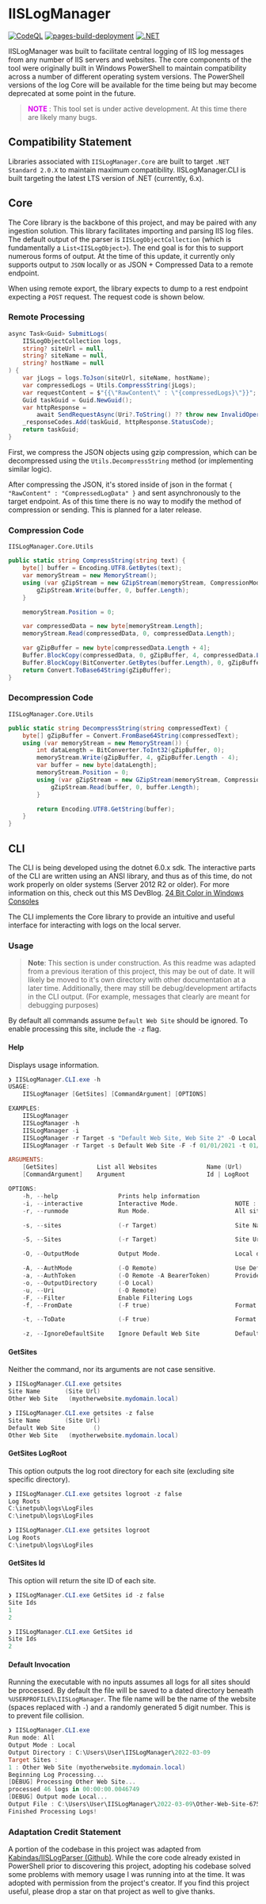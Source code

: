 # IISLogManager

[![CodeQL](https://github.com/rbleattler/IISLogManager/actions/workflows/codeql-analysis.yml/badge.svg)](https://github.com/rbleattler/IISLogManager/actions/workflows/codeql-analysis.yml)
[![pages-build-deployment](https://github.com/rbleattler/IISLogManager/actions/workflows/pages/pages-build-deployment/badge.svg)](https://github.com/rbleattler/IISLogManager/actions/workflows/pages/pages-build-deployment)
[![.NET](https://github.com/rbleattler/IISLogManager/actions/workflows/dotnet.yml/badge.svg)](https://github.com/rbleattler/IISLogManager/actions/workflows/dotnet.yml)

IISLogManager was built to facilitate central logging of IIS log messages from any number of IIS servers and websites.
The core components of the tool were originally built in Windows PowerShell to maintain compatibility across a number of
different operating system versions. The PowerShell versions of the log Core will be available for the time being but
may become deprecated at some point in the future.

> <font color="dark red">**NOTE**</font> : This tool set is under active development. At this time there are likely many bugs.

## Compatibility Statement

Libraries associated with `IISLogManager.Core` are built to target `.NET Standard 2.0.X` to maintain maximum compatibility. IISLogManager.CLI is built targeting the latest LTS version of .NET (currently, 6.x).

## Core

The Core library is the backbone of this project, and may be paired with any ingestion solution. This library
facilitates importing and parsing IIS log files. The default output of the parser is `IISLogObjectCollection`
(which is fundamentally a `List<IISLogObject>`). The end goal is for this to support numerous forms of output. At the time of this update, it currently only supports output to `JSON` locally or as JSON + Compressed Data to a remote endpoint.

When using remote export, the library expects to dump to a rest endpoint expecting a `POST` request. The request code is shown below.

### Remote Processing

```c#
async Task<Guid> SubmitLogs(
    IISLogObjectCollection logs,
    string? siteUrl = null,
    string? siteName = null,
    string? hostName = null
) {
    var jLogs = logs.ToJson(siteUrl, siteName, hostName);
    var compressedLogs = Utils.CompressString(jLogs);
    var requestContent = $"{{\"RawContent\" : \"{compressedLogs}\"}}";
    Guid taskGuid = Guid.NewGuid();
    var httpResponse =
        await SendRequestAsync(Uri?.ToString() ?? throw new InvalidOperationException(), requestContent);
    _responseCodes.Add(taskGuid, httpResponse.StatusCode);
    return taskGuid;
}
```

First, we compress the JSON objects using gzip compression, which can be decompressed using the `Utils.DecompressString` method (or implementing similar logic).

After compressing the JSON, it's stored inside of json in the format `{ "RawContent" : "CompressedLogData" }` and sent asynchronously to the target endpoint. As of this time there is no way to modify the method of compression or sending. This is planned for a later release.

### Compression Code

`IISLogManager.Core.Utils`

```c#
public static string CompressString(string text) {
    byte[] buffer = Encoding.UTF8.GetBytes(text);
    var memoryStream = new MemoryStream();
    using (var gZipStream = new GZipStream(memoryStream, CompressionMode.Compress, true)) {
        gZipStream.Write(buffer, 0, buffer.Length);
    }

    memoryStream.Position = 0;

    var compressedData = new byte[memoryStream.Length];
    memoryStream.Read(compressedData, 0, compressedData.Length);

    var gZipBuffer = new byte[compressedData.Length + 4];
    Buffer.BlockCopy(compressedData, 0, gZipBuffer, 4, compressedData.Length);
    Buffer.BlockCopy(BitConverter.GetBytes(buffer.Length), 0, gZipBuffer, 0, 4);
    return Convert.ToBase64String(gZipBuffer);
}
```

### Decompression Code

`IISLogManager.Core.Utils`

```c#
public static string DecompressString(string compressedText) {
    byte[] gZipBuffer = Convert.FromBase64String(compressedText);
    using (var memoryStream = new MemoryStream()) {
        int dataLength = BitConverter.ToInt32(gZipBuffer, 0);
        memoryStream.Write(gZipBuffer, 4, gZipBuffer.Length - 4);
        var buffer = new byte[dataLength];
        memoryStream.Position = 0;
        using (var gZipStream = new GZipStream(memoryStream, CompressionMode.Decompress)) {
            gZipStream.Read(buffer, 0, buffer.Length);
        }

        return Encoding.UTF8.GetString(buffer);
    }
}
```

## CLI

The CLI is being developed using the dotnet 6.0.x sdk. The interactive parts of the CLI are written using an ANSI
library, and thus as of this time, do not work properly on older systems (Server 2012 R2 or older). For more information
on this, check out this MS
DevBlog. [24 Bit Color in Windows Consoles](https://devblogs.microsoft.com/commandline/24-bit-color-in-the-windows-console/)

The CLI implements the Core library to provide an intuitive and useful interface for interacting with logs on the local
server.

### Usage

> **Note**: This section is under construction. As this readme was adapted from a previous iteration of this project, this may be out of date. It will likely be moved to it's own directory with other documentation at a later time. Additionally, there may still be debug/development artifacts in the CLI output. (For example, messages that clearly are meant for debugging purposes)

By default all commands assume `Default Web Site` should be ignored. To enable processing this site, include the `-z` flag.

#### Help

Displays usage information.

```PowerShell
❯ IISLogManager.CLI.exe -h
USAGE:
    IISLogManager [GetSites] [CommandArgument] [OPTIONS]

EXAMPLES:
    IISLogManager
    IISLogManager -h
    IISLogManager -i
    IISLogManager -r Target -s "Default Web Site, Web Site 2" -O Local -o C:\Test
    IISLogManager -r Target -s Default Web Site -F -f 01/01/2021 -t 01/01/2022

ARGUMENTS:
    [GetSites]           List all Websites              Name (Url)
    [CommandArgument]    Argument                       Id | LogRoot

OPTIONS:
    -h, --help                 Prints help information
    -i, --interactive          Interactive Mode.                NOTE :  DISABLES ALL OTHER COMMAND LINE OPTIONS
    -r, --runmode              Run Mode.                        All sites / Target sites

    -s, --sites                (-r Target)                      Site Names      'a.com,b.com'

    -S, --Sites                (-r Target)                      Site Urls       'a.com,b.com'

    -O, --OutputMode           Output Mode.                     Local disk / Remote endpoint

    -A, --AuthMode             (-O Remote)                      Use DefaultCredentials or provide a BearerToken
    -a, --AuthToken            (-O Remote -A BearerToken)       Provide a BearerToken (Excluide "Bearer ")
    -o, --OutputDirectory      (-O Local)
    -u, --Uri                  (-O Remote)
    -F, --Filter               Enable Filtering Logs
    -f, --FromDate             (-F true)                        Format: "MM/dd/yyyy"

    -t, --ToDate               (-F true)                        Format: "MM/dd/yyyy"

    -z, --IgnoreDefaultSite    Ignore Default Web Site          Default : true                           
```

#### GetSites

Neither the command, nor its arguments are not case sensitive.

```PowerShell
❯ IISLogManager.CLI.exe getsites
Site Name       (Site Url)
Other Web Site   (myotherwebsite.mydomain.local)

❯ IISLogManager.CLI.exe getsites -z false
Site Name       (Site Url)
Default Web Site        ()
Other Web Site   (myotherwebsite.mydomain.local)
```

#### GetSites LogRoot

This option outputs the log root directory for each site (excluding site specific directory).

```PowerShell
❯ IISLogManager.CLI.exe getsites logroot -z false
Log Roots
C:\inetpub\logs\LogFiles
C:\inetpub\logs\LogFiles

❯ IISLogManager.CLI.exe getsites logroot
Log Roots
C:\inetpub\logs\LogFiles
```

#### GetSites Id

This option will return the site ID of each site. 

```PowerShell
❯ IISLogManager.CLI.exe GetSites id -z false
Site Ids
1
2

❯ IISLogManager.CLI.exe GetSites id
Site Ids
2

```

#### Default Invocation

Running the executable with no inputs assumes all logs for all sites should be processed. By default the file will be saved to a dated directory beneath `%USERPROFILE%\IISLogManager`. The file name will be the name of the website (spaces replaced with `-`) and a randomly generated 5 digit number. This is to prevent file collision.

```PowerShell
❯ IISLogManager.CLI.exe
Run mode: All
Output Mode : Local
Output Directory : C:\Users\User\IISLogManager\2022-03-09
Target Sites :
1 : Other Web Site (myotherwebsite.mydomain.local)
Beginning Log Processing...
[DEBUG] Processing Other Web Site...
processed 46 logs in 00:00:00.0046749
[DEBUG] Output mode Local...
Output File : C:\Users\User\IISLogManager\2022-03-09\Other-Web-Site-67560
Finished Processing Logs!
```

### Adaptation Credit Statement

A portion of the codebase in this project was adapted
from [Kabindas/IISLogParser (Github)](https://github.com/Kabindas/IISLogParser). While the core code already existed in PowerShell prior to discovering this project, adopting his codebase solved some problems with memory usage I was running into at the time. It was adopted with permission from the project's creator. If you find this project useful, please drop a star on that project as well to give thanks.
